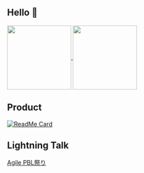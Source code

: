 ## Hello 👋
<a href="https://github.com/Hamumayo55">
  <img align="center" height="150px" src="https://github-readme-stats.vercel.app/api?username=Hamumayo55&count_private=true&show_icons=true&theme=vue" />
</a>

<a href="https://github.com/Hamumayo55">
  <img align="center" height="150px" src="https://github-readme-stats.vercel.app/api/top-langs/?username=Hamumayo55&hide=Jupyter notebook&layout=compact&theme=vue" />
</a>  


## Product
[![ReadMe Card](https://github-readme-stats.vercel.app/api/pin/?username=Hamumayo55&repo=Sukuramukun&theme=vue-dark)](https://github.com/Hamumayo55/Sukuramukun)

## Lightning Talk
[Agile PBL祭り](https://www2.slideshare.net/TakuyaShinjo/agile-pbl2020)

<!--
**Hamumayo55/Hamumayo55** is a ✨ _special_ ✨ repository because its `README.md` (this file) appears on your GitHub profile.
![Anurag's github stats](https://github-readme-stats.vercel.app/api?username=Hamumayo55&theme=dark&show_icons=true&theme=vue-dark)

Here are some ideas to get you started:
[![ReadMe Card](https://github-readme-stats.vercel.app/api/pin/?username=Hamumayo55&repo=example-pyqubo&theme=vue-dark)](https://github.com/Hamumayo55/example-pyqubo)


- 🔭 I’m currently working on ...
- 🌱 I’m currently learning ...
- 👯 I’m looking to collaborate on ...
- 🤔 I’m looking for help with ...
- 💬 Ask me about ...
- 📫 How to reach me: ...
- 😄 Pronouns: ...
- ⚡ Fun fact: ...
-->
